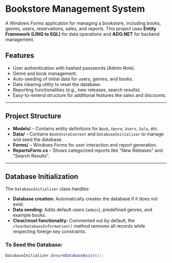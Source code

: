 # Bookstore Management System

A Windows Forms application for managing a bookstore, including books, genres, users, reservations, sales, and reports. This project uses **Entity Framework (LINQ to SQL)** for data operations and **ADO.NET** for backend management.

## Features

- User authentication with hashed passwords (Admin Role).
- Genre and book management.
- Auto-seeding of initial data for users, genres, and books.
- Data clearing utility to reset the database.
- Reporting functionalities (e.g., new releases, search results).
- Easy-to-extend structure for additional features like sales and discounts.

---

## Project Structure

- **Models/** – Contains entity definitions for `Book`, `Genre`, `Users`, `Sale`, etc.
- **Data/** – Contains `BookStoreContext` and `DatabaseInitializer` to manage and seed the database.
- **Forms/** – Windows Forms for user interaction and report generation.
- **ReportsForm.cs** – Shows categorized reports like "New Releases" and "Search Results".

---

## Database Initialization

The `DatabaseInitializer` class handles:

- **Database creation:** Automatically creates the database if it does not exist.
- **Data seeding:** Adds default users (`admin`), predefined genres, and example books.
- **Clear/reset functionality:** Commented out by default, the `clearDatabaseInformation()` method removes all records while respecting foreign key constraints.

### To Seed the Database:

```csharp
DatabaseInitializer.EnsureDatabaseExists();
